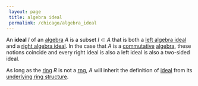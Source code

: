 ```yaml
---
 layout: page
 title: algebra ideal
 permalink: /chicago/algebra_ideal
---
```



An **ideal** $I$ of an [algebra](https://defsmath.github.io/DefsMath/algebra_over_a_field) $A$ is a subset $I\subset A$ that is both a [left algebra ideal](https://defsmath.github.io/DefsMath/left_algebra_ideal) and a [right algebra ideal](https://defsmath.github.io/DefsMath/right_algebra_ideal). In the case that $A$ is a [commutative](https://defsmath.github.io/DefsMath/commutative) [algebra](https://defsmath.github.io/DefsMath/#####################algebra), these notions coincide and every right ideal is also a left ideal is also a two-sided ideal.

As long as the [ring](https://defsmath.github.io/DefsMath/ring) $R$ is not a [rng](https://defsmath.github.io/DefsMath/rng), $A$ will inherit the definition of [ideal](https://defsmath.github.io/DefsMath/ring_ideal) from its [underlying ring structure](https://defsmath.github.io/DefsMath/algebras_are_rings).